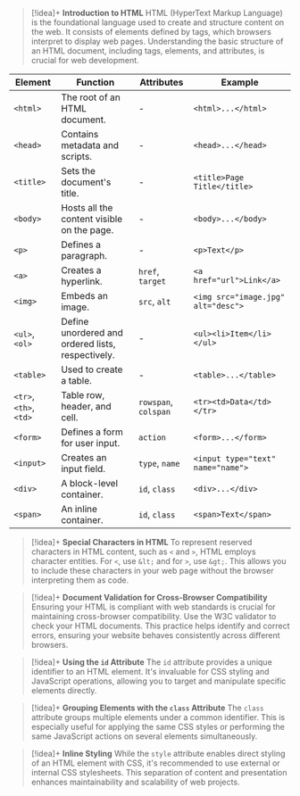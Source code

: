 >[!idea]+ **Introduction to HTML**
>HTML (HyperText Markup Language) is the foundational language used to create and structure content on the web. It consists of elements defined by tags, which browsers interpret to display web pages. Understanding the basic structure of an HTML document, including tags, elements, and attributes, is crucial for web development.

| **Element** | **Function** | **Attributes** | **Example** |
|-------------|--------------|----------------|-------------|
| `<html>`    | The root of an HTML document. | - | `<html>...</html>` |
| `<head>`    | Contains metadata and scripts. | - | `<head>...</head>` |
| `<title>`   | Sets the document's title. | - | `<title>Page Title</title>` |
| `<body>`    | Hosts all the content visible on the page. | - | `<body>...</body>` |
| `<p>`       | Defines a paragraph. | - | `<p>Text</p>` |
| `<a>`       | Creates a hyperlink. | `href`, `target` | `<a href="url">Link</a>` |
| `<img>`     | Embeds an image. | `src`, `alt` | `<img src="image.jpg" alt="desc">` |
| `<ul>`, `<ol>` | Define unordered and ordered lists, respectively. | - | `<ul><li>Item</li></ul>` |
| `<table>`  | Used to create a table. | - | `<table>...</table>` |
| `<tr>`, `<th>`, `<td>` | Table row, header, and cell. | `rowspan`, `colspan` | `<tr><td>Data</td></tr>` |
| `<form>`    | Defines a form for user input. | `action` | `<form>...</form>` |
| `<input>`   | Creates an input field. | `type`, `name` | `<input type="text" name="name">` |
| `<div>`     | A block-level container. | `id`, `class` | `<div>...</div>` |
| `<span>`    | An inline container. | `id`, `class` | `<span>Text</span>` |

>[!idea]+ **Special Characters in HTML**
>To represent reserved characters in HTML content, such as `<` and `>`, HTML employs character entities. For `<`, use `&lt;` and for `>`, use `&gt;`. This allows you to include these characters in your web page without the browser interpreting them as code.

>[!idea]+ **Document Validation for Cross-Browser Compatibility**
>Ensuring your HTML is compliant with web standards is crucial for maintaining cross-browser compatibility. Use the W3C validator to check your HTML documents. This practice helps identify and correct errors, ensuring your website behaves consistently across different browsers.


>[!idea]+ **Using the `id` Attribute**
>The `id` attribute provides a unique identifier to an HTML element. It's invaluable for CSS styling and JavaScript operations, allowing you to target and manipulate specific elements directly.

>[!idea]+ **Grouping Elements with the `class` Attribute**
>The `class` attribute groups multiple elements under a common identifier. This is especially useful for applying the same CSS styles or performing the same JavaScript actions on several elements simultaneously.

>[!idea]+ **Inline Styling**
>While the `style` attribute enables direct styling of an HTML element with CSS, it's recommended to use external or internal CSS stylesheets. This separation of content and presentation enhances maintainability and scalability of web projects.

